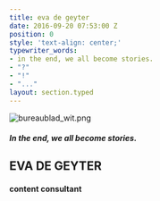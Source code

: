 ```yaml
---
title: eva de geyter
date: 2016-09-20 07:53:00 Z
position: 0
style: 'text-align: center;'
typewriter_words:
- in the end, we all become stories.
- "?"
- "!"
- "..."
layout: section.typed
---
```



![bureaublad_wit.png](/uploads/bureaublad_wit.png)
##### <span id="typed">In the end, we all become stories.</span>


## EVA DE GEYTER

#### content consultant